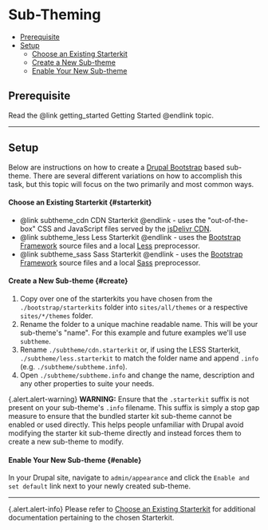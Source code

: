 <!-- @file Instructions on how to sub-theme the Drupal Bootstrap base theme. -->
<!-- @defgroup -->
# Sub-Theming

- [Prerequisite](#prerequisite)
- [Setup](#setup)
  - [Choose an Existing Starterkit](#starterkit)
  - [Create a New Sub-theme](#create)
  - [Enable Your New Sub-theme](#enable)

## Prerequisite
Read the @link getting_started Getting Started @endlink topic.

---

## Setup
Below are instructions on how to create a [Drupal Bootstrap] based sub-theme.
There are several different variations on how to accomplish this task, but this
topic will focus on the two primarily and most common ways.

#### Choose an Existing Starterkit {#starterkit}

- @link subtheme_cdn CDN Starterkit @endlink - uses the "out-of-the-box"
  CSS and JavaScript files served by the [jsDelivr CDN].
- @link subtheme_less Less Starterkit @endlink - uses the [Bootstrap Framework]
  source files and a local [Less] preprocessor.
- @link subtheme_sass Sass Starterkit @endlink - uses the [Bootstrap Framework]
  source files and a local [Sass] preprocessor.

#### Create a New Sub-theme {#create}

1. Copy over one of the starterkits you have chosen from the
   `./bootstrap/starterkits` folder into `sites/all/themes` or a respective
   `sites/*/themes` folder.
2. Rename the folder to a unique machine readable name. This will be your
   sub-theme's "name". For this example and future examples we'll use `subtheme`.
3. Rename `./subtheme/cdn.starterkit` or, if using the LESS Starterkit, `./subtheme/less.starterkit` to match the folder name and append
   `.info` (e.g. `./subtheme/subtheme.info`).
4. Open `./subtheme/subtheme.info` and change the name, description and any
   other properties to suite your needs.

{.alert.alert-warning} **WARNING:** Ensure that the `.starterkit` suffix is
not present on your sub-theme's `.info` filename. This suffix is simply a stop
gap measure to ensure that the bundled starter kit sub-theme cannot be enabled
or used directly. This helps people unfamiliar with Drupal avoid modifying the
starter kit sub-theme directly and instead forces them to create a new sub-theme
to modify.

#### Enable Your New Sub-theme {#enable}
In your Drupal site, navigate to `admin/appearance` and click the `Enable and
set default` link next to your newly created sub-theme.

---

{.alert.alert-info} Please refer to [Choose an Existing Starterkit](#starterkit)
for additional documentation pertaining to the chosen Starterkit.

[Drupal Bootstrap]: https://www.drupal.org/project/bootstrap
[Bootstrap Framework]: http://getbootstrap.com
[jsDelivr CDN]: http://www.jsdelivr.com
[Less]: http://lesscss.org
[Sass]: http://sass-lang.com
